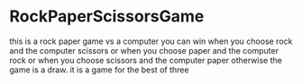 # RockPaperScissorsGame
this is a rock paper game vs a computer 
you can win when you choose rock and the computer scissors or
when you choose paper and the computer rock or
when you choose scissors and the computer paper 
otherwise the game is a draw. 
it is a game for the best of three

